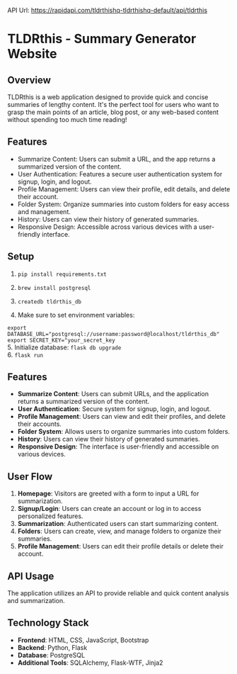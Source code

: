 API Url: https://rapidapi.com/tldrthishq-tldrthishq-default/api/tldrthis

# TLDRthis - Summary Generator Website

## Overview

TLDRthis is a web application designed to provide quick and concise summaries of lengthy content. It's the perfect tool for users who want to grasp the main points of an article, blog post, or any web-based content without spending too much time reading!

## Features

- Summarize Content: Users can submit a URL, and the app returns a summarized version of the content.
- User Authentication: Features a secure user authentication system for signup, login, and logout.
- Profile Management: Users can view their profile, edit details, and delete their account.
- Folder System: Organize summaries into custom folders for easy access and management.
- History: Users can view their history of generated summaries.
- Responsive Design: Accessible across various devices with a user-friendly interface.

## Setup

1. `pip install requirements.txt`
2. `brew install postgresql`
3. `createdb tldrthis_db`

4. Make sure to set environment variables:

`export DATABASE_URL="postgresql://username:password@localhost/tldrthis_db"`  
`export SECRET_KEY="your_secret_key`  
5. Initialize database: `flask db upgrade`  
6. `flask run`

## Features

- **Summarize Content**: Users can submit URLs, and the application returns a summarized version of the content.
- **User Authentication**: Secure system for signup, login, and logout.
- **Profile Management**: Users can view and edit their profiles, and delete their accounts.
- **Folder System**: Allows users to organize summaries into custom folders.
- **History**: Users can view their history of generated summaries.
- **Responsive Design**: The interface is user-friendly and accessible on various devices.

## User Flow

1. **Homepage**: Visitors are greeted with a form to input a URL for summarization.
2. **Signup/Login**: Users can create an account or log in to access personalized features.
3. **Summarization**: Authenticated users can start summarizing content.
4. **Folders**: Users can create, view, and manage folders to organize their summaries.
5. **Profile Management**: Users can edit their profile details or delete their account.

## API Usage

The application utilizes an API to provide reliable and quick content analysis and summarization.

## Technology Stack

- **Frontend**: HTML, CSS, JavaScript, Bootstrap
- **Backend**: Python, Flask
- **Database**: PostgreSQL
- **Additional Tools**: SQLAlchemy, Flask-WTF, Jinja2
